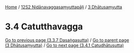
[Home](/) / [12S2 Nidānavaggasaṃyuttapāḷi](../../12S2.md) / [3 Dhātusaṃyutta](../3.md)

# 3.4 Catutthavagga


[Go to previous page (3.3.7 Dasaṅgasutta)](3.3/3.3.7.md) / [Go to parent page (3 Dhātusaṃyutta)](../3.md) / [Go to next page (3.4.1 Catudhātusutta)](3.4/3.4.1.md)


